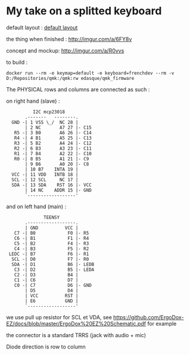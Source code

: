 # My take on a splitted keyboard

default layout :
[default layout](http://i.imgur.com/r2Nvr4p.png)

the thing when finished : 
http://imgur.com/a/6FY8v

concept and mockup:
http://imgur.com/a/R0vvs

to build :

    docker run --rm -e keymap=default -e keyboard=frenchdev --rm -v D:/Repositories/qmk:/qmk:rw edasque/qmk_firmware
    

The PHYSICAL rows and columns are connected as such :

on right hand (slave) :

              I2C mcp23018
           .-------   --------.
      GND -| 1 VSS \_/  NC 28 |
           | 2 NC       A7 27 |- C15
       R5 -| 3 B0       A6 26 |- C14
       R4 -| 4 B1       A5 25 |- C13
       R3 -| 5 B2       A4 24 |- C12
       R2 -| 6 B3       A3 23 |- C11
       R1 -| 7 B4       A2 22 |- C10
       R0 -| 8 B5       A1 21 |- C9
           | 9 B6       A0 20 |- C8
           | 10 B7    INTA 19 |
      VCC -| 11 VDD   INTB 18 |
      SCL -| 12 SCL     NC 17 |
      SDA -| 13 SDA    RST 16 |- VCC
           | 14 NC    ADDR 15 |- GND
           `------------------'

and on left hand (main) :

                  TEENSY
           .------------------.
           | GND          VCC |
       C7 -| B0            F0 |- R5
       C6 -| B1            F1 |- R4
       C5 -| B2            F4 |- R3
       C4 -| B3            F5 |- R2
     LEDC -| B7            F6 |- R1
      SCL -| D0            F7 |- R0
      SDA -| D1            B6 |- LEDB
       C3 -| D2            B5 |- LEDA
       C2 -| D3            B4 |
       C1 -| C6            D7 |
       C0 -| C7            D6 |- GND
           | D5            D4 |
           | VCC          RST |
           | E6           GND |
           `------------------'

we use pull up resistor for SCL et VDA, see https://github.com/ErgoDox-EZ/docs/blob/master/ErgoDox%20EZ%20Schematic.pdf for example

the connector is a standard TRRS (jack with audio + mic)

Diode direction is row to column
